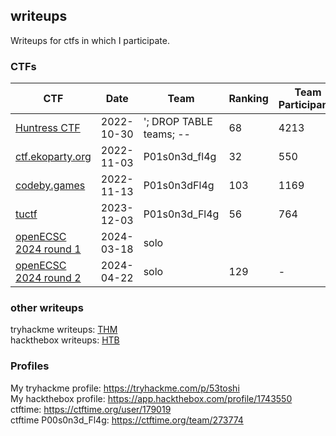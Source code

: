 ## writeups

Writeups for ctfs in which I participate. <br>

### CTFs

| CTF                                        | Date       | Team                    | Ranking | Team Participants | Player Participants | writeup                                  |
| ------------------------------------------ | ---------- | ----------------------- | ------- | ----------------- | ------------------- | ---------------------------------------- |
| [Huntress CTF](https://huntress.ctf.games) | 2022-10-30 | '; DROP TABLE teams; -- | 68      | 4213              | 8988                | [writeups](2023_huntress_ctf)            |
| [ctf.ekoparty.org](https://ekoparty.org)   | 2022-11-03 | P01s0n3d_fl4g           | 32      | 550               | -                   | [writeups](2023_ekoparty/ekoparty.md)    |
| [codeby.games](https://codeby.games)       | 2022-11-13 | P01s0n3dFl4g            | 103     | 1169              | ~3500               | [writeups](2023_codeby_games/writeup.md) |
| [tuctf](https://tuctf.com/2022)            | 2023-12-03 | P01s0n3d_Fl4g           | 56      | 764               | -                   | [writeups](2023_tuctf/writeup.md)        |
| [openECSC 2024 round 1](https://open.ecsc2024.it/) | 2024-03-18 | solo |  | | 2700 | [writeups](2024_OpenECSC/round1.md) | 
| [openECSC 2024 round 2](https://open.ecsc2024.it/) | 2024-04-22 | solo | 129 | - | 2700 | [writeups](2024_OpenECSC/round2.md) | 

### other writeups

tryhackme writeups: [THM](THM) <br>
hackthebox writeups: [HTB](HTB)

### Profiles

My tryhackme profile: https://tryhackme.com/p/53toshi <br>
My hackthebox profile: https://app.hackthebox.com/profile/1743550 <br>
ctftime: https://ctftime.org/user/179019 <br>
ctftime P00s0n3d_Fl4g: https://ctftime.org/team/273774 <br>
